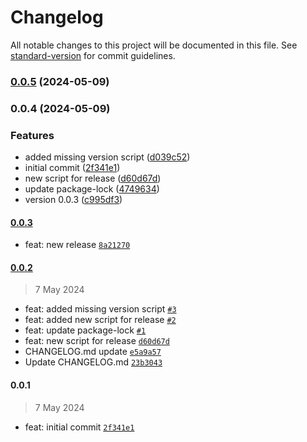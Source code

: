 # Changelog

All notable changes to this project will be documented in this file. See [standard-version](https://github.com/conventional-changelog/standard-version) for commit guidelines.

### [0.0.5](https://github.com/dkrzysztof/changelog-test/compare/v0.0.4...v0.0.5) (2024-05-09)

### 0.0.4 (2024-05-09)


### Features

* added missing version script ([d039c52](https://github.com/dkrzysztof/changelog-test/commit/d039c52ac63a845172d5f5fec430db34efa4c4e4))
* initial commit ([2f341e1](https://github.com/dkrzysztof/changelog-test/commit/2f341e1f9ba3156adb4527703cfb1a862c1a42ef))
* new script for release ([d60d67d](https://github.com/dkrzysztof/changelog-test/commit/d60d67d3d7906c5e7ede89accaddcaefb338d228))
* update package-lock ([4749634](https://github.com/dkrzysztof/changelog-test/commit/474963442c1cc931cd1e37df13fed363b14c178e))
* version 0.0.3 ([c995df3](https://github.com/dkrzysztof/changelog-test/commit/c995df3a155535b45d4c3f0bf9071f85b2db8154))

#### [0.0.3](https://github.com/dkrzysztof/changelog-test/compare/0.0.2...0.0.3)

- feat: new release [`8a21270`](https://github.com/dkrzysztof/changelog-test/commit/8a21270f36d5ab7e814b49f31a7be57aafb75579)

#### [0.0.2](https://github.com/dkrzysztof/changelog-test/compare/0.0.1...0.0.2)

> 7 May 2024

- feat: added missing version script [`#3`](https://github.com/dkrzysztof/changelog-test/pull/3)
- feat: added new script for release [`#2`](https://github.com/dkrzysztof/changelog-test/pull/2)
- feat: update package-lock [`#1`](https://github.com/dkrzysztof/changelog-test/pull/1)
- feat: new script for release [`d60d67d`](https://github.com/dkrzysztof/changelog-test/commit/d60d67d3d7906c5e7ede89accaddcaefb338d228)
- CHANGELOG.md update [`e5a9a57`](https://github.com/dkrzysztof/changelog-test/commit/e5a9a570606a96892d74706ec792785de6233560)
- Update CHANGELOG.md [`23b3043`](https://github.com/dkrzysztof/changelog-test/commit/23b3043a8fd05c480eb8c274da79e24d2db590cc)

#### 0.0.1

> 7 May 2024

- feat: initial commit [`2f341e1`](https://github.com/dkrzysztof/changelog-test/commit/2f341e1f9ba3156adb4527703cfb1a862c1a42ef)
